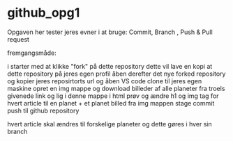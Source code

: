 # github_opg1


Opgaven her tester jeres evner i at bruge: 
Commit, Branch , Push & Pull request

fremgangsmåde:

 i starter med at klikke "fork" på dette repository dette vil lave en kopi at dette repository på jeres egen profil
 åben derefter det nye forked repository og kopier jeres reposirtorts url og åben VS code
 clone til jeres egen maskine
 opret en img mappe og download billeder af alle planeter fra troels givenede link og lig i denne mappe
 i html prøv og ændre h1 og img tag for hvert article til en planet + et planet billed fra img mappen
 stage
 commit
 push til github repository
 
 
 hvert article skal ændres til forskelige planeter og dette gøres i hver sin branch
  
